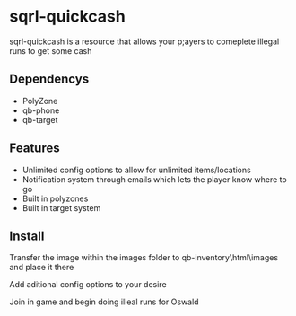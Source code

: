 # sqrl-quickcash

sqrl-quickcash is a resource that allows your p;ayers to comeplete illegal runs to get some cash

## Dependencys

* PolyZone
* qb-phone
* qb-target

## Features

- Unlimited config options to allow for unlimited items/locations
- Notification system through emails which lets the player know where to go
- Built in polyzones
- Built in target system

## Install

Transfer the image within the images folder to qb-inventory\html\images and place it there

Add aditional config options to your desire


Join in game and begin doing illeal runs for Oswald

